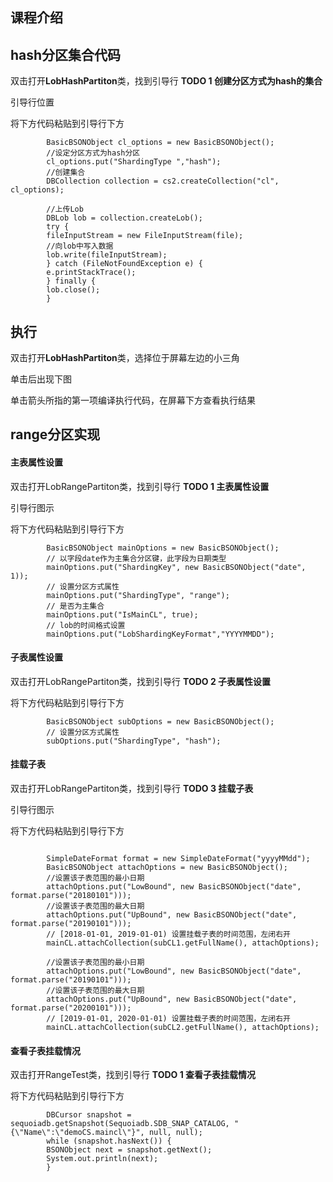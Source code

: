 
## 课程介绍



## hash分区集合代码

双击打开**LobHashPartiton**类，找到引导行 **TODO 1 创建分区方式为hash的集合**

引导行位置



将下方代码粘贴到引导行下方

```
        BasicBSONObject cl_options = new BasicBSONObject();
        //设定分区方式为hash分区
        cl_options.put("ShardingType ","hash");
        //创建集合
        DBCollection collection = cs2.createCollection("cl", cl_options);

        //上传Lob
        DBLob lob = collection.createLob();
        try {
        fileInputStream = new FileInputStream(file);
        //向lob中写入数据
        lob.write(fileInputStream);
        } catch (FileNotFoundException e) {
        e.printStackTrace();
        } finally {
        lob.close();
        }
```

## 执行

双击打开**LobHashPartiton**类，选择位于屏幕左边的小三角



单击后出现下图



单击箭头所指的第一项编译执行代码，在屏幕下方查看执行结果



## range分区实现

#### 主表属性设置

双击打开LobRangePartiton类，找到引导行 **TODO 1 主表属性设置** 

引导行图示



将下方代码粘贴到引导行下方

```
        BasicBSONObject mainOptions = new BasicBSONObject();
        // 以字段date作为主集合分区键，此字段为日期类型
        mainOptions.put("ShardingKey", new BasicBSONObject("date", 1));
        // 设置分区方式属性
        mainOptions.put("ShardingType", "range");
        // 是否为主集合
        mainOptions.put("IsMainCL", true);
        // lob的时间格式设置
        mainOptions.put("LobShardingKeyFormat","YYYYMMDD");
```



#### 子表属性设置

双击打开LobRangePartiton类，找到引导行 **TODO 2 子表属性设置** 



将下方代码粘贴到引导行下方

```
        BasicBSONObject subOptions = new BasicBSONObject();
        // 设置分区方式属性
        subOptions.put("ShardingType", "hash");
```



#### 挂载子表

双击打开LobRangePartiton类，找到引导行 **TODO 3 挂载子表** 

引导行图示



将下方代码粘贴到引导行下方

```

        SimpleDateFormat format = new SimpleDateFormat("yyyyMMdd");
        BasicBSONObject attachOptions = new BasicBSONObject();
        //设置该子表范围的最小日期
        attachOptions.put("LowBound", new BasicBSONObject("date", format.parse("20180101")));
        //设置该子表范围的最大日期
        attachOptions.put("UpBound", new BasicBSONObject("date", format.parse("20190101"))); 
        // [2018-01-01, 2019-01-01) 设置挂载子表的时间范围，左闭右开
        mainCL.attachCollection(subCL1.getFullName(), attachOptions);

        //设置该子表范围的最小日期
        attachOptions.put("LowBound", new BasicBSONObject("date", format.parse("20190101")));
        //设置该子表范围的最大日期
        attachOptions.put("UpBound", new BasicBSONObject("date", format.parse("20200101")));
        // [2019-01-01, 2020-01-01) 设置挂载子表的时间范围，左闭右开
        mainCL.attachCollection(subCL2.getFullName(), attachOptions);
```

#### 查看子表挂载情况

双击打开RangeTest类，找到引导行 **TODO 1 查看子表挂载情况** 





将下方代码粘贴到引导行下方

```
        DBCursor snapshot = sequoiadb.getSnapshot(Sequoiadb.SDB_SNAP_CATALOG, "{\"Name\":\"demoCS.maincl\"}", null, null);
        while (snapshot.hasNext()) {
        BSONObject next = snapshot.getNext();
        System.out.println(next);
        }
```


